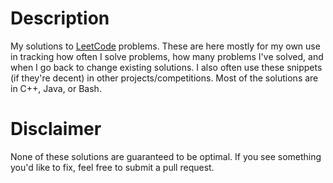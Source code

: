# Description
My solutions to [LeetCode](leetcode.com) problems. These are here mostly for my own use in tracking how often I solve problems, how many problems I've solved, and when I go back to change existing solutions. I also often use these snippets (if they're decent) in other projects/competitions. Most of the solutions are in C++, Java, or Bash. 

# Disclaimer
None of these solutions are guaranteed to be optimal. If you see something you'd like to fix, feel free to submit a pull request. 
